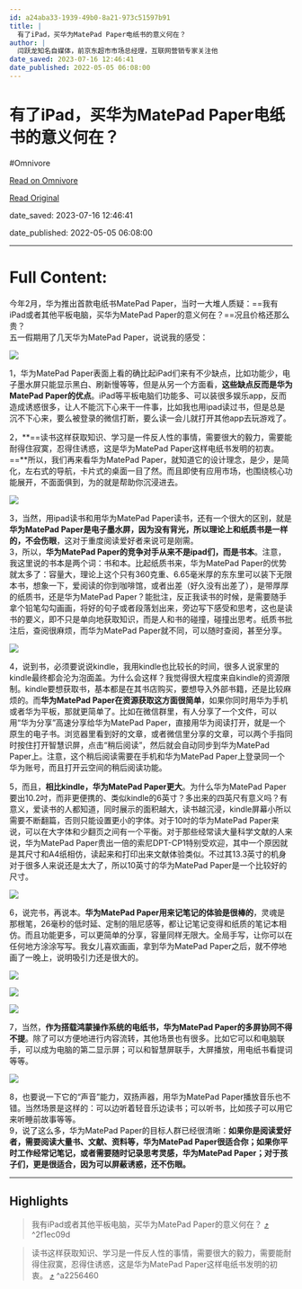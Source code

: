 ```yaml
---
id: a24aba33-1939-49b0-8a21-973c51597b91
title: |
  有了iPad，买华为MatePad Paper电纸书的意义何在？
author: |
  闫跃龙知名自媒体，前京东超市市场总经理，互联网营销专家​关注他
date_saved: 2023-07-16 12:46:41
date_published: 2022-05-05 06:08:00
---
```


# 有了iPad，买华为MatePad Paper电纸书的意义何在？
#Omnivore

[Read on Omnivore](https://omnivore.app/me/i-pad-mate-pad-paper-1895f98e006)

[Read Original](https://zhuanlan.zhihu.com/p/509443212)

date_saved: 2023-07-16 12:46:41

date_published: 2022-05-05 06:08:00

--- 

# Full Content: 

今年2月，华为推出首款电纸书MatePad Paper，当时一大堆人质疑：==我有iPad或者其他平板电脑，买华为MatePad Paper的意义何在？==况且价格还那么贵？  
五一假期用了几天华为MatePad Paper，说说我的感受：

![](https://proxy-prod.omnivore-image-cache.app/640x853,sUJi-fF-7ibhDR1THgX0J3dg3EqaNQBLN-YcwQNVxvF0/https://pic2.zhimg.com/v2-32cad167d3b6effe358f5edb8f616991_b.jpg)

1，华为MatePad Paper表面上看的确比起iPad们来有不少缺点，比如功能少，电子墨水屏只能显示黑白、刷新慢等等，但是从另一个方面看，**这些缺点反而是华为MatePad Paper的优点**。iPad等平板电脑们功能多、可以装很多娱乐app，反而造成诱惑很多，让人不能沉下心来干一件事，比如我也用ipad读过书，但是总是沉不下心来，要么被登录的微信打断，要么读一会儿就打开其他app去玩游戏了。

2，**==读书这样获取知识、学习是一件反人性的事情，需要很大的毅力，需要能耐得住寂寞，忍得住诱惑，这是华为MatePad Paper这样电纸书发明的初衷。==**所以，我们再来看华为MatePad Paper，就知道它的设计理念，是少，是简化，左右式的导航，卡片式的桌面一目了然。而且即使有应用市场，也围绕核心功能展开，不面面俱到，为的就是帮助你沉浸进去。

![](https://proxy-prod.omnivore-image-cache.app/640x480,sqnF7auGEu-YrZ1KuDyiNZt3S23xaJt3zQV0hTO4g50c/https://pic4.zhimg.com/v2-256b6dd8ba5ac1ef45bc34563623ad57_b.jpg)

3，当然，用ipad读书和用华为MatePad Paper读书，还有一个很大的区别，就是**华为MatePad Paper是电子墨水屏，因为没有背光，所以理论上和纸质书是一样的，不会伤眼**，这对于重度阅读爱好者来说可是刚需。  
3，所以，**华为MatePad Paper的竞争对手从来不是ipad们，而是书本**。注意，我这里说的书本是两个词：书和本。比起纸质书来，华为MatePad Paper的优势就太多了：容量大，理论上这个只有360克重、6.65毫米厚的东东里可以装下无限本书，想象一下，爱阅读的你到咖啡馆，或者出差（好久没有出差了），是带厚厚的纸质书，还是华为MatePad Paper？能批注，反正我读书的时候，是需要随手拿个铅笔勾勾画画，将好的句子或者段落划出来，旁边写下感受和思考，这也是读书的要义，即不只是单向地获取知识，而是人和书的碰撞，碰撞出思考。纸质书批注后，查阅很麻烦，而华为MatePad Paper就不同，可以随时查阅，甚至分享。

![](https://proxy-prod.omnivore-image-cache.app/640x480,sFTo94ZBsR8CFIN7RYFfuQdNXfdzr2lltByrAQTet3Vg/https://pic3.zhimg.com/v2-a893e06d82d69b7b6e62b3554b5223ae_b.jpg)

4，说到书，必须要说说kindle，我用kindle也比较长的时间，很多人说家里的kindle最终都会沦为泡面盖。为什么会这样？我觉得很大程度来自kindle的资源限制。kindle要想获取书，基本都是在其书店购买，要想导入外部书籍，还是比较麻烦的。而**华为MatePad Paper在资源获取这方面很简单**，如果你同时用华为手机或者华为平板，那就更简单了。比如在微信群里，有人分享了一个文件，可以用“华为分享”高速分享给华为MatePad Paper，直接用华为阅读打开，就是一个原生的电子书。浏览器里看到好的文章，或者微信里分享的文章，可以两个手指同时按住打开智慧识屏，点击“稍后阅读”，然后就会自动同步到华为MatePad Paper上。注意，这个稍后阅读需要在手机和华为MatePad Paper上登录同一个华为账号，而且打开云空间的稍后阅读功能。

 5，而且，**相比kindle，华为MatePad Paper更大**。为什么华为MatePad Paper要出10.2吋，而非更便携的、类似kindle的6英寸？多出来的四英尺有意义吗？有意义，爱读书的人都知道，同时展示的面积越大，读书越沉浸，kindle屏幕小所以需要不断翻篇，否则只能设置更小的字体。对于10吋的华为MatePad Paper来说，可以在大字体和少翻页之间有一个平衡。对于那些经常读大量科学文献的人来说，华为MatePad Paper贵出一倍的索尼DPT-CP1特别受欢迎，其中一个原因就是其尺寸和A4纸相仿，读起来和打印出来文献体验类似。不过其13.3英寸的机身对于很多人来说还是太大了，所以10英寸的华为MatePad Paper是一个比较好的尺寸。

![](https://proxy-prod.omnivore-image-cache.app/640x853,sH6CUtzyGQVxq_B4tX-sYXbNt7C6EzcZCfAWwzwNCpfk/https://pic3.zhimg.com/v2-b5c7d08e6fe26f14639e14d055e356da_b.jpg)

6，说完书，再说本。**华为MatePad Paper用来记笔记的体验是很棒的**，灵魂是那根笔，26毫秒的低时延、定制的阻尼感等，都让记笔记变得和纸质的笔记本相仿。而且功能更多，可以更简单的分享，容量同样无限大。全局手写，让你可以在任何地方涂涂写写。我女儿喜欢画画，拿到华为MatePad Paper之后，就不停地画了一晚上，说明吸引力还是很大的。

![](https://proxy-prod.omnivore-image-cache.app/640x480,s-dv6jIoO8nSyHsvyfRAZz-lLGeyqfAgEswrABzGj8sE/https://pic1.zhimg.com/v2-2fb1209bcc167390d8b8fddda123d444_b.jpg)

![](https://proxy-prod.omnivore-image-cache.app/640x853,ses79ceRhEERPc7w0Uk694uxmGo1Yl3PUVhKXpd8vLMU/https://pic4.zhimg.com/v2-f66963497605f87e1d7b420d8aac6b57_b.jpg)

![](https://proxy-prod.omnivore-image-cache.app/640x853,scLbizl6oRlBIu4YOfbuYK7Cnsvx7hKXhwBrigrs1BMM/https://pic1.zhimg.com/v2-895746531a395c4f87b154aaeb8fb0e0_b.jpg)

7，当然，**作为搭载鸿蒙操作系统的电纸书，华为MatePad Paper的多屏协同不得不提**。除了可以方便地进行内容流转，其他场景也有很多。比如它可以和电脑联手，可以成为电脑的第二显示屏；可以和智慧屏联手，大屏播放，用电纸书看提词等等。

![](https://proxy-prod.omnivore-image-cache.app/640x853,sAEeE4YIsAuOpH-VZ8Rll25kXnHR1yC7HhQ9R5HZXozw/https://pic4.zhimg.com/v2-4f93ae7f34cdbfd6b2c73ce1f2276afb_b.jpg)

8，也要说一下它的“声音”能力，双扬声器，用华为MatePad Paper播放音乐也不错。当然场景是这样的：可以边听着轻音乐边读书；可以听书，比如孩子可以用它来听睡前故事等等。  
9，说了这么多，华为MatePad Paper的目标人群已经很清晰：**如果你是阅读爱好者，需要阅读大量书、文献、资料等，华为MatePad Paper很适合你；如果你平时工作经常记笔记，或者需要随时记录思考灵感，华为MatePad Paper；对于孩子们，更是很适合，因为可以屏蔽诱惑，还不伤眼。**

---

## Highlights

> 我有iPad或者其他平板电脑，买华为MatePad Paper的意义何在？ [⤴️](https://omnivore.app/me/i-pad-mate-pad-paper-1895f98e006#2f1ec09d-9510-453a-b47b-9d9ac1ab85c3)  ^2f1ec09d

> 读书这样获取知识、学习是一件反人性的事情，需要很大的毅力，需要能耐得住寂寞，忍得住诱惑，这是华为MatePad Paper这样电纸书发明的初衷。 [⤴️](https://omnivore.app/me/i-pad-mate-pad-paper-1895f98e006#a2256460-422d-409d-af70-08a97e6961e0)  ^a2256460

